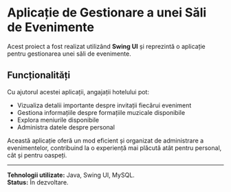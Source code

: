 # Aplicație de Gestionare a unei Săli de Evenimente  

Acest proiect a fost realizat utilizând **Swing UI** și reprezintă o aplicație pentru gestionarea unei săli de evenimente.  

## Funcționalități   

Cu ajutorul acestei aplicații, angajații hotelului pot:  
- Vizualiza detalii importante despre invitații fiecărui eveniment   
- Gestiona informațiile despre formațiile muzicale disponibile   
- Explora meniurile disponibile   
- Administra datele despre personal   

Această aplicație oferă un mod eficient și organizat de administrare a evenimentelor, contribuind la o experiență mai plăcută atât pentru personal, cât și pentru oaspeți.  

---
 **Tehnologii utilizate:** Java, Swing UI, MySQL.  
 **Status:** În dezvoltare.
